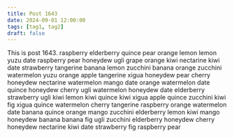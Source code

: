 ```yaml
---
title: Post 1643
date: 2024-09-01 12:00:00
tags: [tag1, tag2]
draft: false
---
```

This is post 1643.
raspberry
elderberry
quince
pear
orange
lemon
lemon
yuzu
date
raspberry
pear
honeydew
ugli
grape
orange
kiwi
nectarine
kiwi
date
strawberry
tangerine
banana
lemon
zucchini
banana
orange
zucchini
watermelon
yuzu
orange
apple
tangerine
xigua
honeydew
pear
cherry
honeydew
nectarine
watermelon
mango
date
orange
watermelon
date
quince
honeydew
cherry
ugli
watermelon
honeydew
date
elderberry
strawberry
ugli
kiwi
lemon
kiwi
quince
kiwi
xigua
apple
quince
zucchini
kiwi
fig
xigua
quince
watermelon
cherry
tangerine
raspberry
orange
watermelon
date
banana
quince
orange
mango
zucchini
elderberry
lemon
kiwi
mango
honeydew
banana
banana
fig
ugli
zucchini
elderberry
honeydew
cherry
honeydew
nectarine
kiwi
date
strawberry
fig
raspberry
pear

